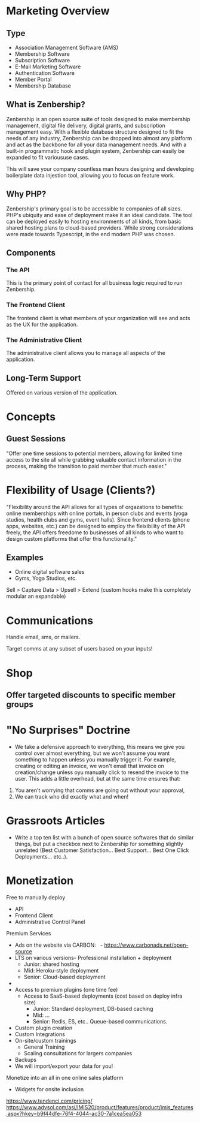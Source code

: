 
# Marketing Overview

## Type

- ‪Association Management Software (AMS)
- Membership Software
- Subscription Software
- E-Mail Marketing Software
- Authentication Software
- Member Portal
- Membership Database

## What is Zenbership?

Zenbership is an open source suite of tools designed to make membership management, digital file delivery, digital grants, and subscription management easy. With a flexible database structure designed to fit the needs of any industry, Zenbership can be dropped into almost any platform and act as the backbone for all your data management needs. And with a built-in programmatic hook and plugin system, Zenbership can easily be expanded to fit varioususe cases.

This will save your company countless man hours designing and developing boilerplate data injestion tool, allowing you to focus on feature work.

## Why PHP?

Zenbership's primary goal is to be accessible to companies of all sizes. PHP's ubiquity and ease of deployment make it an ideal candidate. The tool can be deployed easily to hosting environments of all kinds, from basic shared hosting plans to cloud-based providers. While strong considerations were made towards Typescript, in the end modern PHP was chosen.

## Components

### The API

This is the primary point of contact for all business logic required to run Zenbership.

### The Frontend Client

The frontend client is what members of your organization will see and acts as the UX for the application.

### The Administrative Client

The administrative client allows you to manage all aspects of the application.

## Long-Term Support

Offered on various version of the application.

# Concepts

## Guest Sessions

"Offer one time sessions to potential members, allowing for limited time access to the site all while grabbing valuable contact information in the process, making the transition to paid member that much easier."

# Flexibility of Usage (Clients?)

"Flexibility around the API allows for all types of orgazations to benefits: online memberships with online portals, in person clubs and events (yoga studios, health clubs and gyms, event halls). Since frontend clients (phone apps, websites, etc.) can be designed to employ the fleixibility of the API freely, the API offers freedome to businesses of all kinds to who want to design custom platforms that offer this functionality."

## Examples

- Online digital software sales
- Gyms, Yoga Studios, etc.

Sell > Capture Data > Upsell > Extend (custom hooks make this completely modular an expandable)


# Communications

Handle email, sms, or mailers.

Target comms at any subset of users based on your inputs!

# Shop

## Offer targeted discounts to specific member groups


# "No Surprises" Doctrine

- We take a defensive approach to everything, this means we give you control over almost everything, but we won't assume you want something to happen unless you manually trigger it. For example, creating or editing an invoice, we won't email that invoice on creation/change unless oyu manually click to resend the invoice to the user. This adds a little overhead, but at the same time ensures that:
1. You aren't worrying that comms are going out without your approval,
2. We can track who did exactly what and when!


# Grassroots Articles
- Write a top ten list with a bunch of open source softwares that do similar things, but put a checkbox next to Zenbership for something slightly unrelated (Best Customer Satisfaction... Best Support... Best One Click Deployments... etc..).

# Monetization

Free to manually deploy
- API
- Frontend Client
- Administrative Control Panel

Premium Services
- Ads on the website via CARBON:
  - https://www.carbonads.net/open-source
- LTS on various versions- Professional installation + deployment
	- Junior: shared hosting
	- Mid: Heroku-style deployment
	- Senior: Cloud-based deployment
- 
- Access to premium plugins (one time fee)
	- Access to SaaS-based deployments (cost based on deploy infra size)
		- Junior: Standard deployment, DB-based caching
		- Mid: ...
		- Senior: Redis, ES, etc.. Queue-based communications.
- Custom plugin creation
- Custom Integrations
- On-site/custom trainings
	- General Training
	- Scaling consultations for largers companies
- Backups
- We will import/export your data for you!

Monetize into an all in one online sales platform
- Widgets for onsite inclusion

https://www.tendenci.com/pricing/
https://www.advsol.com/asi/IMIS20/product/features/product/imis_features.aspx?hkey=b9f44dfe-76f4-4044-ac30-7a1cea5ea053